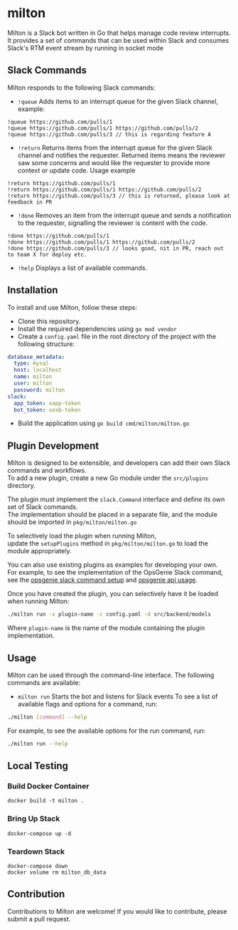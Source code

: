# milton
Milton is a Slack bot written in Go that helps manage code review interrupts.  
It provides a set of commands that can be used within Slack and consumes Slack's RTM event stream by running in socket mode

## Slack Commands
Milton responds to the following Slack commands:

- `!queue` Adds items to an interrupt queue for the given Slack channel, example:
```
!queue https://github.com/pulls/1
!queue https://github.com/pulls/1 https://github.com/pulls/2
!queue https://github.com/pulls/3 // this is regarding feature A
```
- `!return` Returns items from the interrupt queue for the given Slack channel and notifies the requester.
Returned items means the reviewer saw some concerns and would like the requester to provide more context or update code.
Usage example
```
!return https://github.com/pulls/1
!return https://github.com/pulls/1 https://github.com/pulls/2
!return https://github.com/pulls/3 // this is returned, please look at feedback in PR
```
- `!done` Removes an item from the interrupt queue and sends a notification to the requester, signalling the reviewer is content with the code.
```
!done https://github.com/pulls/1
!done https://github.com/pulls/1 https://github.com/pulls/2
!done https://github.com/pulls/3 // looks good, nit in PR, reach out to team X for deploy etc.
```
- `!help` Displays a list of available commands.

## Installation
To install and use Milton, follow these steps:

- Clone this repository.
- Install the required dependencies using `go mod vendor`
- Create a `config.yaml` file in the root directory of the project with the following structure:
```yaml
database_metadata:
  type: mysql
  host: localhost
  name: milton
  user: milton
  password: milton
slack:
  app_token: xapp-token
  bot_token: xoxb-token
```
- Build the application using `go build cmd/milton/milton.go`

## Plugin Development
Milton is designed to be extensible, and developers can add their own Slack commands and workflows.  
To add a new plugin, create a new Go module under the `src/plugins` directory.

The plugin must implement the `slack.Command` interface and define its own set of Slack commands.  
The implementation should be placed in a separate file, and the module should be imported in `pkg/milton/milton.go`

To selectively load the plugin when running Milton,  
update the `setupPlugins` method in `pkg/milton/milton.go` to load the module appropriately.

You can also use existing plugins as examples for developing your own.  
For example, to see the implementation of the OpsGenie Slack command, see the [opsgenie slack command setup](src/plugins/opsgenie) and [opsgenie api usage](src/opsgenie).  

Once you have created the plugin, you can selectively have it be loaded when running Milton:
```bash
./milton run -x plugin-name -c config.yaml -d src/backend/models
```
Where `plugin-name` is the name of the module containing the plugin implementation.

## Usage
Milton can be used through the command-line interface. The following commands are available:

- `milton run` Starts the bot and listens for Slack events
To see a list of available flags and options for a command, run:

```bash
./milton [command] --help
```
For example, to see the available options for the run command, run:
```bash
./milton run --help
```

## Local Testing
### Build Docker Container
```
docker build -t milton .
```
### Bring Up Stack
```
docker-compose up -d
```

### Teardown Stack
```
docker-compose down
docker volume rm milton_db_data
```

## Contribution
Contributions to Milton are welcome! If you would like to contribute, please submit a pull request.
